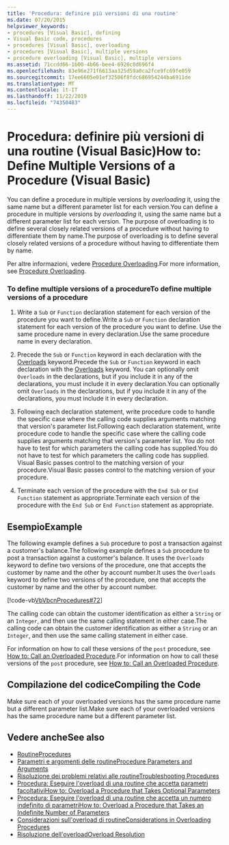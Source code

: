 ```yaml
---
title: 'Procedura: definire più versioni di una routine'
ms.date: 07/20/2015
helpviewer_keywords:
- procedures [Visual Basic], defining
- Visual Basic code, procedures
- procedures [Visual Basic], overloading
- procedures [Visual Basic], multiple versions
- procedure overloading [Visual Basic], multiple versions
ms.assetid: 71ccdd66-1b00-4b66-bee4-6926c0d696f4
ms.openlocfilehash: 83e96e271f6613aa325d59a0ca2fce9fc69fe059
ms.sourcegitcommit: 17ee6605e01ef32506f8fdc686954244ba6911de
ms.translationtype: MT
ms.contentlocale: it-IT
ms.lasthandoff: 11/22/2019
ms.locfileid: "74350483"
---
```

# <a name="how-to-define-multiple-versions-of-a-procedure-visual-basic"></a><span data-ttu-id="07c39-102">Procedura: definire più versioni di una routine (Visual Basic)</span><span class="sxs-lookup"><span data-stu-id="07c39-102">How to: Define Multiple Versions of a Procedure (Visual Basic)</span></span>
<span data-ttu-id="07c39-103">You can define a procedure in multiple versions by *overloading* it, using the same name but a different parameter list for each version.</span><span class="sxs-lookup"><span data-stu-id="07c39-103">You can define a procedure in multiple versions by *overloading* it, using the same name but a different parameter list for each version.</span></span> <span data-ttu-id="07c39-104">The purpose of overloading is to define several closely related versions of a procedure without having to differentiate them by name.</span><span class="sxs-lookup"><span data-stu-id="07c39-104">The purpose of overloading is to define several closely related versions of a procedure without having to differentiate them by name.</span></span>  
  
 <span data-ttu-id="07c39-105">Per altre informazioni, vedere [Procedure Overloading](./procedure-overloading.md).</span><span class="sxs-lookup"><span data-stu-id="07c39-105">For more information, see [Procedure Overloading](./procedure-overloading.md).</span></span>  
  
### <a name="to-define-multiple-versions-of-a-procedure"></a><span data-ttu-id="07c39-106">To define multiple versions of a procedure</span><span class="sxs-lookup"><span data-stu-id="07c39-106">To define multiple versions of a procedure</span></span>  
  
1. <span data-ttu-id="07c39-107">Write a `Sub` or `Function` declaration statement for each version of the procedure you want to define.</span><span class="sxs-lookup"><span data-stu-id="07c39-107">Write a `Sub` or `Function` declaration statement for each version of the procedure you want to define.</span></span> <span data-ttu-id="07c39-108">Use the same procedure name in every declaration.</span><span class="sxs-lookup"><span data-stu-id="07c39-108">Use the same procedure name in every declaration.</span></span>  
  
2. <span data-ttu-id="07c39-109">Precede the `Sub` or `Function` keyword in each declaration with the [Overloads](../../../../visual-basic/language-reference/modifiers/overloads.md) keyword.</span><span class="sxs-lookup"><span data-stu-id="07c39-109">Precede the `Sub` or `Function` keyword in each declaration with the [Overloads](../../../../visual-basic/language-reference/modifiers/overloads.md) keyword.</span></span> <span data-ttu-id="07c39-110">You can optionally omit `Overloads` in the declarations, but if you include it in any of the declarations, you must include it in every declaration.</span><span class="sxs-lookup"><span data-stu-id="07c39-110">You can optionally omit `Overloads` in the declarations, but if you include it in any of the declarations, you must include it in every declaration.</span></span>  
  
3. <span data-ttu-id="07c39-111">Following each declaration statement, write procedure code to handle the specific case where the calling code supplies arguments matching that version's parameter list.</span><span class="sxs-lookup"><span data-stu-id="07c39-111">Following each declaration statement, write procedure code to handle the specific case where the calling code supplies arguments matching that version's parameter list.</span></span> <span data-ttu-id="07c39-112">You do not have to test for which parameters the calling code has supplied.</span><span class="sxs-lookup"><span data-stu-id="07c39-112">You do not have to test for which parameters the calling code has supplied.</span></span> <span data-ttu-id="07c39-113">Visual Basic passes control to the matching version of your procedure.</span><span class="sxs-lookup"><span data-stu-id="07c39-113">Visual Basic passes control to the matching version of your procedure.</span></span>  
  
4. <span data-ttu-id="07c39-114">Terminate each version of the procedure with the `End Sub` or `End Function` statement as appropriate.</span><span class="sxs-lookup"><span data-stu-id="07c39-114">Terminate each version of the procedure with the `End Sub` or `End Function` statement as appropriate.</span></span>  
  
## <a name="example"></a><span data-ttu-id="07c39-115">Esempio</span><span class="sxs-lookup"><span data-stu-id="07c39-115">Example</span></span>  
 <span data-ttu-id="07c39-116">The following example defines a `Sub` procedure to post a transaction against a customer's balance.</span><span class="sxs-lookup"><span data-stu-id="07c39-116">The following example defines a `Sub` procedure to post a transaction against a customer's balance.</span></span> <span data-ttu-id="07c39-117">It uses the `Overloads` keyword to define two versions of the procedure, one that accepts the customer by name and the other by account number.</span><span class="sxs-lookup"><span data-stu-id="07c39-117">It uses the `Overloads` keyword to define two versions of the procedure, one that accepts the customer by name and the other by account number.</span></span>  
  
 [!code-vb[VbVbcnProcedures#72](~/samples/snippets/visualbasic/VS_Snippets_VBCSharp/VbVbcnProcedures/VB/Class1.vb#72)]  
  
 <span data-ttu-id="07c39-118">The calling code can obtain the customer identification as either a `String` or an `Integer`, and then use the same calling statement in either case.</span><span class="sxs-lookup"><span data-stu-id="07c39-118">The calling code can obtain the customer identification as either a `String` or an `Integer`, and then use the same calling statement in either case.</span></span>  
  
 <span data-ttu-id="07c39-119">For information on how to call these versions of the `post` procedure, see [How to: Call an Overloaded Procedure](./how-to-call-an-overloaded-procedure.md).</span><span class="sxs-lookup"><span data-stu-id="07c39-119">For information on how to call these versions of the `post` procedure, see [How to: Call an Overloaded Procedure](./how-to-call-an-overloaded-procedure.md).</span></span>  
  
## <a name="compiling-the-code"></a><span data-ttu-id="07c39-120">Compilazione del codice</span><span class="sxs-lookup"><span data-stu-id="07c39-120">Compiling the Code</span></span>  
 <span data-ttu-id="07c39-121">Make sure each of your overloaded versions has the same procedure name but a different parameter list.</span><span class="sxs-lookup"><span data-stu-id="07c39-121">Make sure each of your overloaded versions has the same procedure name but a different parameter list.</span></span>  
  
## <a name="see-also"></a><span data-ttu-id="07c39-122">Vedere anche</span><span class="sxs-lookup"><span data-stu-id="07c39-122">See also</span></span>

- [<span data-ttu-id="07c39-123">Routine</span><span class="sxs-lookup"><span data-stu-id="07c39-123">Procedures</span></span>](./index.md)
- [<span data-ttu-id="07c39-124">Parametri e argomenti delle routine</span><span class="sxs-lookup"><span data-stu-id="07c39-124">Procedure Parameters and Arguments</span></span>](./procedure-parameters-and-arguments.md)
- [<span data-ttu-id="07c39-125">Risoluzione dei problemi relativi alle routine</span><span class="sxs-lookup"><span data-stu-id="07c39-125">Troubleshooting Procedures</span></span>](./troubleshooting-procedures.md)
- [<span data-ttu-id="07c39-126">Procedura: Eseguire l'overload di una routine che accetta parametri facoltativi</span><span class="sxs-lookup"><span data-stu-id="07c39-126">How to: Overload a Procedure that Takes Optional Parameters</span></span>](./how-to-overload-a-procedure-that-takes-optional-parameters.md)
- [<span data-ttu-id="07c39-127">Procedura: Eseguire l'overload di una routine che accetta un numero indefinito di parametri</span><span class="sxs-lookup"><span data-stu-id="07c39-127">How to: Overload a Procedure that Takes an Indefinite Number of Parameters</span></span>](./how-to-overload-a-procedure-that-takes-an-indefinite-number-of-parameters.md)
- [<span data-ttu-id="07c39-128">Considerazioni sull'overload di routine</span><span class="sxs-lookup"><span data-stu-id="07c39-128">Considerations in Overloading Procedures</span></span>](./considerations-in-overloading-procedures.md)
- [<span data-ttu-id="07c39-129">Risoluzione dell'overload</span><span class="sxs-lookup"><span data-stu-id="07c39-129">Overload Resolution</span></span>](./overload-resolution.md)
